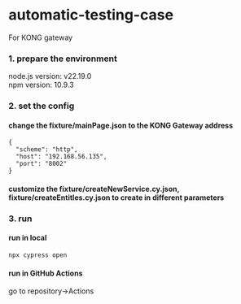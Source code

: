 # automatic-testing-case
For KONG gateway

### 1. prepare the environment
node.js version: v22.19.0  
npm version: 10.9.3

### 2. set the config
#### change the fixture/mainPage.json to the KONG Gateway address
```
{
  "scheme": "http",
  "host": "192.168.56.135",
  "port": "8002"
}
```
#### customize the fixture/createNewService.cy.json, fixture/createEntitles.cy.json to create in different parameters

### 3. run
#### run in local
```
npx cypress open
```
#### run in GitHub Actions
go to repository->Actions